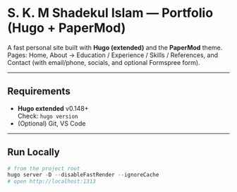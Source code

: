 # S. K. M Shadekul Islam — Portfolio (Hugo + PaperMod)

A fast personal site built with **Hugo (extended)** and the **PaperMod** theme.  
Pages: Home, About → Education / Experience / Skills / References, and Contact (with email/phone, socials, and optional Formspree form).

---

## Requirements
- **Hugo extended** v0.148+  
  Check: `hugo version`
- (Optional) Git, VS Code

---

## Run Locally
```powershell
# from the project root
hugo server -D --disableFastRender --ignoreCache
# open http://localhost:1313
